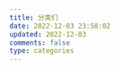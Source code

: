 ```yaml
---
title: 分类们
date: 2022-12-03 23:58:02
updated: 2022-12-03
comments: false
type: categories
---
```

